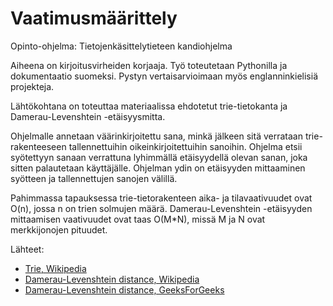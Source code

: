 # Vaatimusmäärittely

Opinto-ohjelma: Tietojenkäsittelytieteen kandiohjelma

Aiheena on kirjoitusvirheiden korjaaja. Työ toteutetaan Pythonilla ja dokumentaatio suomeksi. Pystyn vertaisarvioimaan myös englanninkielisiä projekteja.

Lähtökohtana on toteuttaa materiaalissa ehdotetut trie-tietokanta ja Damerau-Levenshtein -etäisyysmitta.

Ohjelmalle annetaan väärinkirjoitettu sana, minkä jälkeen sitä verrataan trie-rakenteeseen tallennettuihin oikeinkirjoitettuihin sanoihin. Ohjelma etsii syötettyyn sanaan verrattuna lyhimmällä etäisyydellä olevan sanan, joka sitten palautetaan käyttäjälle. Ohjelman ydin on etäisyyden mittaaminen syötteen ja tallennettujen sanojen välillä.

Pahimmassa tapauksessa trie-tietorakenteen aika- ja tilavaativuudet ovat O(n), jossa n on trien solmujen määrä. Damerau-Levenshtein -etäisyyden mittaamisen vaativuudet ovat taas O(M*N), missä M ja N ovat merkkijonojen pituudet.

Lähteet: 

- [Trie, Wikipedia](https://en.wikipedia.org/wiki/Trie)
- [Damerau-Levenshtein distance, Wikipedia](https://en.wikipedia.org/wiki/Damerau%E2%80%93Levenshtein_distance)
- [Damerau-Levenshtein distance, GeeksForGeeks](https://www.geeksforgeeks.org/damerau-levenshtein-distance/)